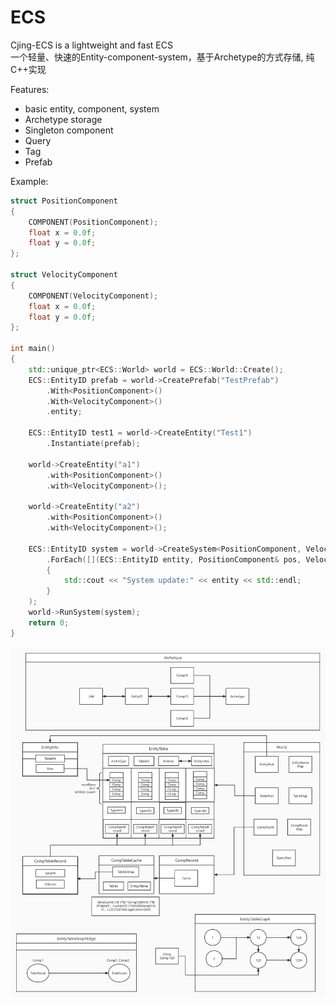 # ECS
Cjing-ECS is a lightweight and fast ECS  
一个轻量、快速的Entity-component-system，基于Archetype的方式存储, 纯C++实现
  
Features:  
* basic entity, component, system
* Archetype storage 
* Singleton component
* Query
* Tag
* Prefab
  
 Example:  
```cpp
struct PositionComponent
{
    COMPONENT(PositionComponent);
    float x = 0.0f;
    float y = 0.0f;
};

struct VelocityComponent
{
    COMPONENT(VelocityComponent);
    float x = 0.0f;
    float y = 0.0f;
};

int main()
{
    std::unique_ptr<ECS::World> world = ECS::World::Create();
    ECS::EntityID prefab = world->CreatePrefab("TestPrefab")
        .With<PositionComponent>()
        .With<VelocityComponent>()
        .entity;

    ECS::EntityID test1 = world->CreateEntity("Test1")
        .Instantiate(prefab);
    
    world->CreateEntity("a1")
        .with<PositionComponent>()
        .with<VelocityComponent>();

    world->CreateEntity("a2")
        .with<PositionComponent>()
        .with<VelocityComponent>();

    ECS::EntityID system = world->CreateSystem<PositionComponent, VelocityComponent>()
        .ForEach([](ECS::EntityID entity, PositionComponent& pos, VelocityComponent& vel)
        {
            std::cout << "System update:" << entity << std::endl;
        }
    );
    world->RunSystem(system);
    return 0;
}
```
![image](https://github.com/maoxiezhao/Cjing-ECS/blob/master/ECS_architecture.jpg)